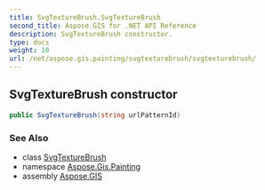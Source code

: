 ```yaml
---
title: SvgTextureBrush.SvgTextureBrush
second_title: Aspose.GIS for .NET API Reference
description: SvgTextureBrush constructor. 
type: docs
weight: 10
url: /net/aspose.gis.painting/svgtexturebrush/svgtexturebrush/
---
```

## SvgTextureBrush constructor

```csharp
public SvgTextureBrush(string urlPatternId)
```

### See Also

* class [SvgTextureBrush](../)
* namespace [Aspose.Gis.Painting](../../svgtexturebrush/)
* assembly [Aspose.GIS](../../../)


